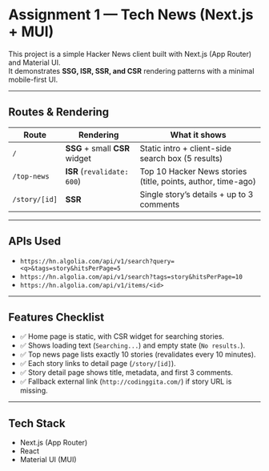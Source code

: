 # Assignment 1 — Tech News (Next.js + MUI)

This project is a simple Hacker News client built with Next.js (App Router) and Material UI.  
It demonstrates **SSG, ISR, SSR, and CSR** rendering patterns with a minimal mobile-first UI.

---

## Routes & Rendering

| Route         | Rendering                         | What it shows                                                                           |
| ------------- | --------------------------------- | --------------------------------------------------------------------------------------- |
| `/`           | **SSG** + small **CSR** widget    | Static intro + client-side search box (5 results)                                       |
| `/top-news`   | **ISR** (`revalidate: 600`)       | Top 10 Hacker News stories (title, points, author, time-ago)                           |
| `/story/[id]` | **SSR**                           | Single story’s details + up to 3 comments                                               |

---

## APIs Used

- `https://hn.algolia.com/api/v1/search?query=<q>&tags=story&hitsPerPage=5`
- `https://hn.algolia.com/api/v1/search?tags=story&hitsPerPage=10`
- `https://hn.algolia.com/api/v1/items/<id>`

---

## Features Checklist

- ✅ Home page is static, with CSR widget for searching stories.  
- ✅ Shows loading text (`Searching...`) and empty state (`No results.`).  
- ✅ Top news page lists exactly 10 stories (revalidates every 10 minutes).  
- ✅ Each story links to detail page (`/story/[id]`).  
- ✅ Story detail page shows title, metadata, and first 3 comments.  
- ✅ Fallback external link (`http://codinggita.com/`) if story URL is missing.  

---

## Tech Stack

- Next.js (App Router)  
- React  
- Material UI (MUI)  
